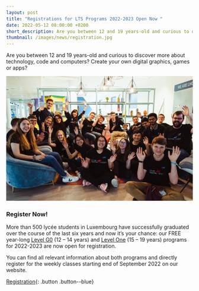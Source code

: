 ```yaml
---
layout: post
title: "Registrations for LTS Programs 2022-2023 Open Now "
date: 2022-05-12 08:00:00 +0200
short_description: Are you between 12 and 19 years-old and curious to discover more about technology, code and computers? Create your own digital graphics, games or apps?
thumbnail: /images/news/registration.jpg
---
```


Are you between 12 and 19 years-old and curious to discover more about technology, code and computers? 
Create your own digital graphics, games or apps?

![LTS Students and Coaches Celebrating](/images/news/registration.jpg)

### Register Now!

More than 500 lycée students in Luxembourg have successfully graduated over the course of the last six years and now it’s your chance: our FREE year-long [Level G0](/program#lvlg0) (12 – 14 years) and [Level One](/program#lvl1) (15 – 19 years) programs for 2022-2023 are now open for registration.

You can find all relevant information about both programs and directly register for the weekly classes starting end of September 2022 on our website.

[Registration](/registration){: .button .button--blue}
